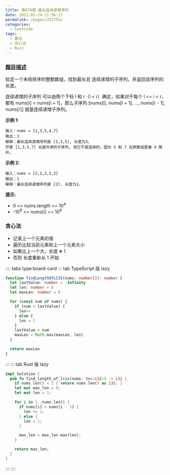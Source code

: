 ```yaml
---
title: 第674题-最长连续递增序列
date: 2021-01-24 21:56:17
permalink: /pages/253755/
categories:
  - LeetCode
tags:
  - 算法
  - 贪心法
  - Rust
---
```


### [题目描述](https://leetcode-cn.com/problems/longest-continuous-increasing-subsequence/)

给定一个未经排序的整数数组，找到最长且 连续递增的子序列，并返回该序列的长度。

连续递增的子序列 可以由两个下标 <span class="span-shadow">l</span> 和 <span class="span-shadow">r（l < r）</span>确定，如果对于每个 <span class="span-shadow">l <= i < r</span>，都有 <span class="span-shadow">nums[i] < nums[i + 1]</span>，那么子序列 <span class="span-shadow">[nums[l], nums[l + 1], ..., nums[r - 1], nums[r]]</span> 就是连续递增子序列。

<!-- more -->

**示例 1:**

```
输入：nums = [1,3,5,4,7]
输出：3
解释：最长连续递增序列是 [1,3,5], 长度为3。
尽管 [1,3,5,7] 也是升序的子序列, 但它不是连续的，因为 5 和 7 在原数组里被 4 隔开。
```

**示例 2:**

```
输入：nums = [2,2,2,2,2]
输出：1
解释：最长连续递增序列是 [2], 长度为1。
```

**提示:**

- <span class="span-shadow">0 <= nums.length <= 10<sup>4</sup></span>
- <span class="span-shadow">-10<sup>9</sup> <= nums[i] <= 10<sup>9</sup></span>

### 贪心法

- 记录上一个元素的值
- 遍历比较当前元素和上一个元素大小
- 如果比上一个大，长度 ➕ 1
- 否则 长度重新从 1 开始

:::: tabs type:board-card
::: tab TypeScript 版 lazy

```TypeScript
function findLengthOfLCIS(nums: number[]): number {
  let lastValue: number = -Infinity
  let len: number = 0
  let maxLen: number = 0

  for (const num of nums) {
    if (num > lastValue) {
      len++
    } else {
      len = 1
    }
    lastValue = num
    maxLen = Math.max(maxLen, len)
  }

  return maxLen
}
```

:::
::: tab Rust 版 lazy

```Rust
impl Solution {
  pub fn find_length_of_lcis(nums: Vec<i32>) -> i32 {
    if nums.len() < 2 { return nums.len() as i32; }
    let mut max_len = 0;
    let mut len = 1;

    for i in 1..nums.len() {
      if nums[i] > nums[i - 1] {
        len += 1;
      } else {
        len = 1;
      }

      max_len = max_len.max(len);
    }

    return max_len;
  }
}
```

:::
::::
